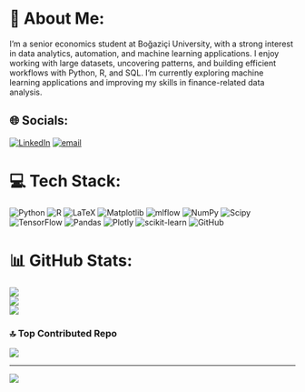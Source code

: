 # 💫 About Me:
I’m a senior economics student at Boğaziçi University, with a strong interest in data analytics, automation, and machine learning applications. I enjoy working with large datasets, uncovering patterns, and building efficient workflows with Python, R, and SQL. I’m currently exploring machine learning applications and improving my skills in finance-related data analysis. 


## 🌐 Socials:
[![LinkedIn](https://img.shields.io/badge/LinkedIn-%230077B5.svg?logo=linkedin&logoColor=white)](https://linkedin.com/in/saliha-nur-gokce) [![email](https://img.shields.io/badge/Email-D14836?logo=gmail&logoColor=white)](mailto:s.nurgkce@gmail.com) 

# 💻 Tech Stack:
![Python](https://img.shields.io/badge/python-3670A0?style=for-the-badge&logo=python&logoColor=ffdd54) ![R](https://img.shields.io/badge/r-%23276DC3.svg?style=for-the-badge&logo=r&logoColor=white) ![LaTeX](https://img.shields.io/badge/latex-%23008080.svg?style=for-the-badge&logo=latex&logoColor=white) ![Matplotlib](https://img.shields.io/badge/Matplotlib-%23ffffff.svg?style=for-the-badge&logo=Matplotlib&logoColor=black) ![mlflow](https://img.shields.io/badge/mlflow-%23d9ead3.svg?style=for-the-badge&logo=numpy&logoColor=blue) ![NumPy](https://img.shields.io/badge/numpy-%23013243.svg?style=for-the-badge&logo=numpy&logoColor=white) ![Scipy](https://img.shields.io/badge/SciPy-%230C55A5.svg?style=for-the-badge&logo=scipy&logoColor=%white) ![TensorFlow](https://img.shields.io/badge/TensorFlow-%23FF6F00.svg?style=for-the-badge&logo=TensorFlow&logoColor=white) ![Pandas](https://img.shields.io/badge/pandas-%23150458.svg?style=for-the-badge&logo=pandas&logoColor=white) ![Plotly](https://img.shields.io/badge/Plotly-%233F4F75.svg?style=for-the-badge&logo=plotly&logoColor=white) ![scikit-learn](https://img.shields.io/badge/scikit--learn-%23F7931E.svg?style=for-the-badge&logo=scikit-learn&logoColor=white) ![GitHub](https://img.shields.io/badge/github-%23121011.svg?style=for-the-badge&logo=github&logoColor=white)
# 📊 GitHub Stats:
![](https://github-readme-stats.vercel.app/api?username=saliha-nur-gokce&theme=dark&hide_border=false&include_all_commits=false&count_private=false)<br/>
![](https://github-readme-streak-stats.herokuapp.com/?user=saliha-nur-gokce&theme=dark&hide_border=false)<br/>
![](https://github-readme-stats.vercel.app/api/top-langs/?username=saliha-nur-gokce&theme=dark&hide_border=false&include_all_commits=false&count_private=false&layout=compact)

### 🔝 Top Contributed Repo
![](https://github-contributor-stats.vercel.app/api?username=saliha-nur-gokce&limit=5&theme=tokyonight&combine_all_yearly_contributions=true)

---
[![](https://visitcount.itsvg.in/api?id=saliha-nur-gokce&icon=0&color=0)](https://visitcount.itsvg.in)

<!-- Proudly created with GPRM ( https://gprm.itsvg.in ) -->
